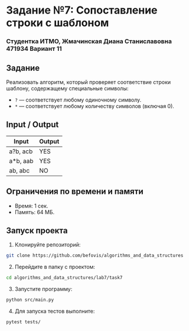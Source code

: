 # Задание №7: Сопоставление строки с шаблоном
### Студентка ИТМО, Жмачинская Диана Станиславовна 471934 Вариант 11


## Задание
Реализовать алгоритм, который проверяет соответствие строки шаблону, содержащему специальные символы:
- `?` — соответствует любому одиночному символу.
- `*` — соответствует любому количеству символов (включая 0).

## Input / Output

| Input | Output |
|-----------------|----------|
| a?b, acb | YES |
| a*b, aab | YES |
| ab, abc | NO |

## Ограничения по времени и памяти
- Время: 1 сек.
- Память: 64 МБ.

## Запуск проекта

1. Клонируйте репозиторий:
```bash
git clone https://github.com/befovis/algorithms_and_data_structures
```

2. Перейдите в папку с проектом:
```bash
cd algorithms_and_data_structures/lab7/task7
```

3. Запустите программу:
```bash
python src/main.py
```

4. Для запуска тестов выполните:
```bash
pytest tests/
```
